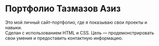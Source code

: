 # Портфолио Тазмазов Азиз
Это мой личный сайт-портфолио, где я показываю свои проекты и навыки.  
Сделан с использованием HTML и CSS. Цель — продемонстрировать свои умения и предоставить контактную информацию.
